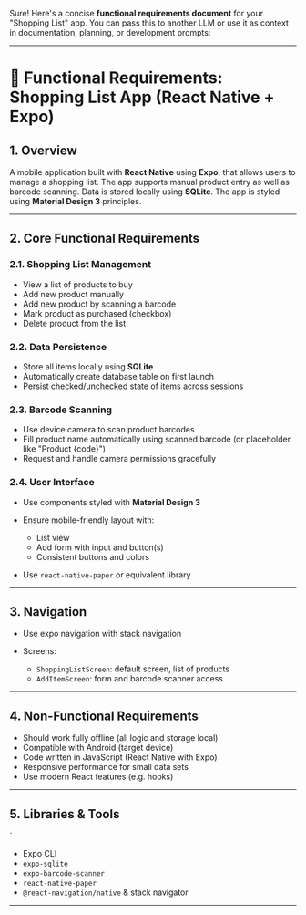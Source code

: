 Sure! Here's a concise **functional requirements document** for your "Shopping List" app. You can pass this to another LLM or use it as context in documentation, planning, or development prompts:

---

# 📝 Functional Requirements: Shopping List App (React Native + Expo)

## 1. **Overview**

A mobile application built with **React Native** using **Expo**, that allows users to manage a shopping list. The app supports manual product entry as well as barcode scanning. Data is stored locally using **SQLite**. The app is styled using **Material Design 3** principles.

---

## 2. **Core Functional Requirements**

### 2.1. Shopping List Management

- View a list of products to buy
- Add new product manually
- Add new product by scanning a barcode
- Mark product as purchased (checkbox)
- Delete product from the list

### 2.2. Data Persistence

- Store all items locally using **SQLite**
- Automatically create database table on first launch
- Persist checked/unchecked state of items across sessions

### 2.3. Barcode Scanning

- Use device camera to scan product barcodes
- Fill product name automatically using scanned barcode (or placeholder like "Product {code}")
- Request and handle camera permissions gracefully

### 2.4. User Interface

- Use components styled with **Material Design 3**
- Ensure mobile-friendly layout with:

    - List view
    - Add form with input and button(s)
    - Consistent buttons and colors

- Use `react-native-paper` or equivalent library

---

## 3. **Navigation**

- Use expo navigation with stack navigation
- Screens:

    - `ShoppingListScreen`: default screen, list of products
    - `AddItemScreen`: form and barcode scanner access

---

## 4. **Non-Functional Requirements**

- Should work fully offline (all logic and storage local)
- Compatible with Android (target device)
- Code written in JavaScript (React Native with Expo)
- Responsive performance for small data sets
- Use modern React features (e.g. hooks)

---

## 5. **Libraries & Tools**

`

- Expo CLI
- `expo-sqlite`
- `expo-barcode-scanner`
- `react-native-paper`
- `@react-navigation/native` & stack navigator

---
